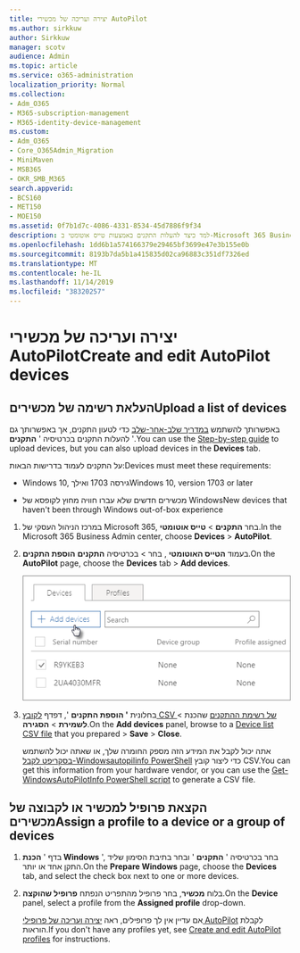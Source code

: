 ```yaml
---
title: יצירה ועריכה של מכשירי AutoPilot
ms.author: sirkkuw
author: Sirkkuw
manager: scotv
audience: Admin
ms.topic: article
ms.service: o365-administration
localization_priority: Normal
ms.collection:
- Adm_O365
- M365-subscription-management
- M365-identity-device-management
ms.custom:
- Adm_O365
- Core_O365Admin_Migration
- MiniMaven
- MSB365
- OKR_SMB_M365
search.appverid:
- BCS160
- MET150
- MOE150
ms.assetid: 0f7b1d7c-4086-4331-8534-45d7886f9f34
description: למד כיצד להעלות התקנים באמצעות טייס אוטומטי ב-Microsoft 365 Business. באפשרותך להקצות פרופיל להתקן או לקבוצת התקנים.
ms.openlocfilehash: 1dd6b1a574166379e29465bf3699e47e3b155e0b
ms.sourcegitcommit: 8193b7da5b1a415835d02ca96883c351df7326ed
ms.translationtype: MT
ms.contentlocale: he-IL
ms.lasthandoff: 11/14/2019
ms.locfileid: "38320257"
---
```

# <a name="create-and-edit-autopilot-devices"></a><span data-ttu-id="ac581-104">יצירה ועריכה של מכשירי AutoPilot</span><span class="sxs-lookup"><span data-stu-id="ac581-104">Create and edit AutoPilot devices</span></span>

## <a name="upload-a-list-of-devices"></a><span data-ttu-id="ac581-105">העלאת רשימה של מכשירים</span><span class="sxs-lookup"><span data-stu-id="ac581-105">Upload a list of devices</span></span>

<span data-ttu-id="ac581-106">באפשרותך להשתמש [במדריך שלב-אחר-שלב](add-autopilot-devices-and-profile.md) כדי לטעון התקנים, אך באפשרותך גם להעלות התקנים בכרטיסיה ' **התקנים** '.</span><span class="sxs-lookup"><span data-stu-id="ac581-106">You can use the [Step-by-step guide](add-autopilot-devices-and-profile.md) to upload devices, but you can also upload devices in the **Devices** tab.</span></span> 
  
<span data-ttu-id="ac581-107">על התקנים לעמוד בדרישות הבאות:</span><span class="sxs-lookup"><span data-stu-id="ac581-107">Devices must meet these requirements:</span></span>
  
- <span data-ttu-id="ac581-108">Windows 10, גירסה 1703 ואילך</span><span class="sxs-lookup"><span data-stu-id="ac581-108">Windows 10, version 1703 or later</span></span>
    
- <span data-ttu-id="ac581-109">מכשירים חדשים שלא עברו חוויה מחוץ לקופסא של Windows</span><span class="sxs-lookup"><span data-stu-id="ac581-109">New devices that haven't been through Windows out-of-box experience</span></span>

1. <span data-ttu-id="ac581-110">במרכז הניהול העסקי של Microsoft 365, בחר **התקנים** \> **טייס אוטומטי**.</span><span class="sxs-lookup"><span data-stu-id="ac581-110">In the Microsoft 365 Business Admin center, choose **Devices** \> **AutoPilot**.</span></span>
  
2. <span data-ttu-id="ac581-111">בעמוד **הטייס האוטומטי** , בחר \> בכרטיסיה **התקנים** **הוספת התקנים**.</span><span class="sxs-lookup"><span data-stu-id="ac581-111">On the **AutoPilot** page, choose the **Devices** tab \> **Add devices**.</span></span>
    
    ![In the Devices tab, choose Add devices.](media/6ba81e22-c873-40ad-8a72-ce64d15ea6ba.png)
  
3. <span data-ttu-id="ac581-113">בחלונית **' הוספת התקנים** ', דפדף [לקובץ CSV של רשימת ההתקנים](https://support.office.com/article/932e3676-2491-49f0-9177-d893d2f5276e) שהכנת \> **לשמירת** \> **הסגירה**.</span><span class="sxs-lookup"><span data-stu-id="ac581-113">On the **Add devices** panel, browse to a [Device list CSV file](https://support.office.com/article/932e3676-2491-49f0-9177-d893d2f5276e) that you prepared \> **Save** \> **Close**.</span></span>
    
    <span data-ttu-id="ac581-114">אתה יכול לקבל את המידע הזה מספק החומרה שלך, או שאתה יכול להשתמש [בסקריפט לקבל-Windowsautopilinfo PowerShell](https://www.powershellgallery.com/packages/Get-WindowsAutoPilotInfo) כדי ליצור קובץ CSV.</span><span class="sxs-lookup"><span data-stu-id="ac581-114">You can get this information from your hardware vendor, or you can use the [Get-WindowsAutoPilotInfo PowerShell script](https://www.powershellgallery.com/packages/Get-WindowsAutoPilotInfo) to generate a CSV file.</span></span> 
    
## <a name="assign-a-profile-to-a-device-or-a-group-of-devices"></a><span data-ttu-id="ac581-115">הקצאת פרופיל למכשיר או לקבוצה של מכשירים</span><span class="sxs-lookup"><span data-stu-id="ac581-115">Assign a profile to a device or a group of devices</span></span>

1. <span data-ttu-id="ac581-116">בדף ' **הכנת Windows** ', בחר בכרטיסיה ' **התקנים** ' ובחר בתיבת הסימון שליד התקן אחד או יותר.</span><span class="sxs-lookup"><span data-stu-id="ac581-116">On the **Prepare Windows** page, choose the **Devices** tab, and select the check box next to one or more devices.</span></span> 
    
2. <span data-ttu-id="ac581-117">בלוח **מכשיר**, בחר פרופיל מהתפריט הנפתח **פרופיל שהוקצה**.</span><span class="sxs-lookup"><span data-stu-id="ac581-117">On the **Device** panel, select a profile from the **Assigned profile** drop-down.</span></span> 
    
    <span data-ttu-id="ac581-118">אם עדיין אין לך פרופילים, ראה [יצירה ועריכה של פרופילי AutoPilot](create-and-edit-autopilot-profiles.md) לקבלת הוראות.</span><span class="sxs-lookup"><span data-stu-id="ac581-118">If you don't have any profiles yet, see [Create and edit AutoPilot profiles](create-and-edit-autopilot-profiles.md) for instructions.</span></span> 
    
